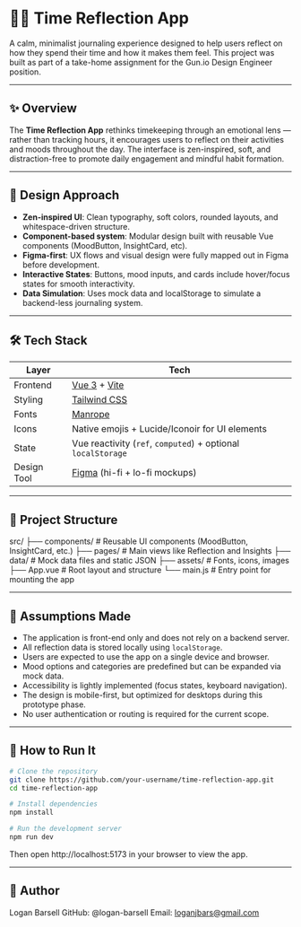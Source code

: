 # 🧘‍♂️ Time Reflection App

A calm, minimalist journaling experience designed to help users reflect on how they spend their time and how it makes them feel. This project was built as part of a take-home assignment for the Gun.io Design Engineer position.

---

## ✨ Overview

The **Time Reflection App** rethinks timekeeping through an emotional lens — rather than tracking hours, it encourages users to reflect on their activities and moods throughout the day. The interface is zen-inspired, soft, and distraction-free to promote daily engagement and mindful habit formation.

---

## 🌿 Design Approach

- **Zen-inspired UI**: Clean typography, soft colors, rounded layouts, and whitespace-driven structure.
- **Component-based system**: Modular design built with reusable Vue components (MoodButton, InsightCard, etc).
- **Figma-first**: UX flows and visual design were fully mapped out in Figma before development.
- **Interactive States**: Buttons, mood inputs, and cards include hover/focus states for smooth interactivity.
- **Data Simulation**: Uses mock data and localStorage to simulate a backend-less journaling system.

---

## 🛠 Tech Stack

| Layer       | Tech                                                         |
| ----------- | ------------------------------------------------------------ |
| Frontend    | [Vue 3](https://vuejs.org/) + [Vite](https://vitejs.dev/)    |
| Styling     | [Tailwind CSS](https://tailwindcss.com/)                     |
| Fonts       | [Manrope](https://fonts.google.com/specimen/Manrope)         |
| Icons       | Native emojis + Lucide/Iconoir for UI elements               |
| State       | Vue reactivity (`ref`, `computed`) + optional `localStorage` |
| Design Tool | [Figma](https://figma.com/) (hi-fi + lo-fi mockups)          |

---

## 📁 Project Structure

src/
├── components/ # Reusable UI components (MoodButton, InsightCard, etc.)
├── pages/ # Main views like Reflection and Insights
├── data/ # Mock data files and static JSON
├── assets/ # Fonts, icons, images
├── App.vue # Root layout and structure
└── main.js # Entry point for mounting the app

---

## 🤔 Assumptions Made

- The application is front-end only and does not rely on a backend server.
- All reflection data is stored locally using `localStorage`.
- Users are expected to use the app on a single device and browser.
- Mood options and categories are predefined but can be expanded via mock data.
- Accessibility is lightly implemented (focus states, keyboard navigation).
- The design is mobile-first, but optimized for desktops during this prototype phase.
- No user authentication or routing is required for the current scope.

---

## 🧪 How to Run It

```bash
# Clone the repository
git clone https://github.com/your-username/time-reflection-app.git
cd time-reflection-app

# Install dependencies
npm install

# Run the development server
npm run dev
```

Then open http://localhost:5173 in your browser to view the app.

---

## 👤 Author

Logan Barsell
GitHub: @logan-barsell
Email: loganjbars@gmail.com
